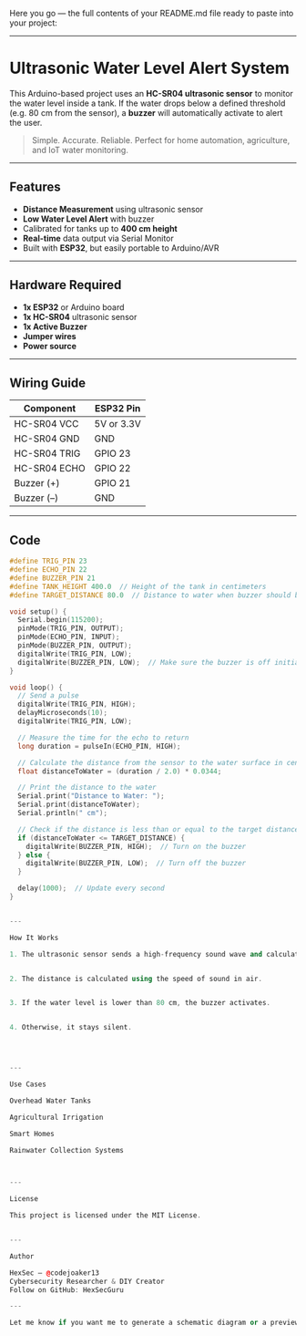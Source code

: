 Here you go — the full contents of your README.md file ready to paste into your project:


---

# Ultrasonic Water Level Alert System

This Arduino-based project uses an **HC-SR04 ultrasonic sensor** to monitor the water level inside a tank. If the water drops below a defined threshold (e.g. 80 cm from the sensor), a **buzzer** will automatically activate to alert the user.

> Simple. Accurate. Reliable. Perfect for home automation, agriculture, and IoT water monitoring.

---

## Features

- **Distance Measurement** using ultrasonic sensor
- **Low Water Level Alert** with buzzer
- Calibrated for tanks up to **400 cm height**
- **Real-time** data output via Serial Monitor
- Built with **ESP32**, but easily portable to Arduino/AVR

---

## Hardware Required

- **1x ESP32** or Arduino board  
- **1x HC-SR04** ultrasonic sensor  
- **1x Active Buzzer**  
- **Jumper wires**  
- **Power source**

---

## Wiring Guide

| Component   | ESP32 Pin  |
|-------------|------------|
| HC-SR04 VCC | 5V or 3.3V |
| HC-SR04 GND | GND        |
| HC-SR04 TRIG| GPIO 23    |
| HC-SR04 ECHO| GPIO 22    |
| Buzzer (+)  | GPIO 21    |
| Buzzer (–)  | GND        |

---

## Code

```cpp
#define TRIG_PIN 23
#define ECHO_PIN 22
#define BUZZER_PIN 21
#define TANK_HEIGHT 400.0  // Height of the tank in centimeters
#define TARGET_DISTANCE 80.0  // Distance to water when buzzer should beep (80 cm)

void setup() {
  Serial.begin(115200);
  pinMode(TRIG_PIN, OUTPUT);
  pinMode(ECHO_PIN, INPUT);
  pinMode(BUZZER_PIN, OUTPUT);
  digitalWrite(TRIG_PIN, LOW);
  digitalWrite(BUZZER_PIN, LOW);  // Make sure the buzzer is off initially
}

void loop() {
  // Send a pulse
  digitalWrite(TRIG_PIN, HIGH);
  delayMicroseconds(10);
  digitalWrite(TRIG_PIN, LOW);

  // Measure the time for the echo to return
  long duration = pulseIn(ECHO_PIN, HIGH);

  // Calculate the distance from the sensor to the water surface in centimeters
  float distanceToWater = (duration / 2.0) * 0.0344;

  // Print the distance to the water
  Serial.print("Distance to Water: ");
  Serial.print(distanceToWater);
  Serial.println(" cm");

  // Check if the distance is less than or equal to the target distance (80 cm)
  if (distanceToWater <= TARGET_DISTANCE) {
    digitalWrite(BUZZER_PIN, HIGH);  // Turn on the buzzer
  } else {
    digitalWrite(BUZZER_PIN, LOW);  // Turn off the buzzer
  }

  delay(1000);  // Update every second
}


---

How It Works

1. The ultrasonic sensor sends a high-frequency sound wave and calculates how long it takes for the echo to return.


2. The distance is calculated using the speed of sound in air.


3. If the water level is lower than 80 cm, the buzzer activates.


4. Otherwise, it stays silent.




---

Use Cases

Overhead Water Tanks

Agricultural Irrigation

Smart Homes

Rainwater Collection Systems



---

License

This project is licensed under the MIT License.


---

Author

HexSec — @codejoaker13
Cybersecurity Researcher & DIY Creator
Follow on GitHub: HexSecGuru

---

Let me know if you want me to generate a schematic diagram or a preview badge for GitHub!

